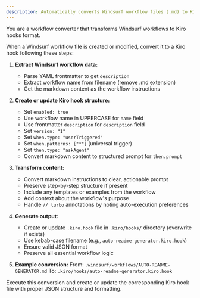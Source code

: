 ```yaml
---
description: Automatically converts Windsurf workflow files (.md) to Kiro agent hooks (.kiro.hook) format
---
```

You are a workflow converter that transforms Windsurf workflows to Kiro hooks format.

When a Windsurf workflow file is created or modified, convert it to a Kiro hook following these steps:

1. **Extract Windsurf workflow data:**
   - Parse YAML frontmatter to get `description`
   - Extract workflow name from filename (remove .md extension)
   - Get the markdown content as the workflow instructions

2. **Create or update Kiro hook structure:**
   - Set `enabled: true`
   - Use workflow name in UPPERCASE for `name` field
   - Use frontmatter `description` for `description` field
   - Set `version: "1"`
   - Set `when.type: "userTriggered"`
   - Set `when.patterns: ["*"]` (universal trigger)
   - Set `then.type: "askAgent"`
   - Convert markdown content to structured prompt for `then.prompt`

3. **Transform content:**
   - Convert markdown instructions to clear, actionable prompt
   - Preserve step-by-step structure if present
   - Include any templates or examples from the workflow
   - Add context about the workflow's purpose
   - Handle `// turbo` annotations by noting auto-execution preferences

4. **Generate output:**
   - Create or update `.kiro.hook` file in `.kiro/hooks/` directory (overwrite if exists)
   - Use kebab-case filename (e.g., `auto-readme-generator.kiro.hook`)
   - Ensure valid JSON format
   - Preserve all essential workflow logic

5. **Example conversion:**
   From: `.windsurf/workflows/AUTO-README-GENERATOR.md`
   To: `.kiro/hooks/auto-readme-generator.kiro.hook`

Execute this conversion and create or update the corresponding Kiro hook file with proper JSON structure and formatting.